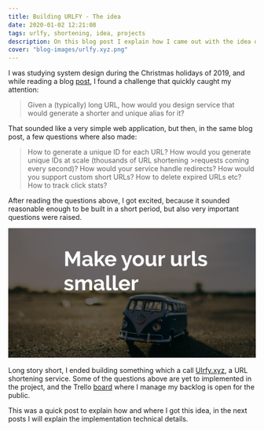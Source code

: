 ```yaml
---
title: Building URLFY - The idea
date: 2020-01-02 12:21:08
tags: urlfy, shortening, idea, projects
description: On this blog post I explain how I came out with the idea of building a shortening service
cover: "blog-images/urlfy.xyz.png"
---
```


I was studying system design during the Christmas holidays of 2019, and while reading a blog [post](https://hackernoon.com/top-10-system-design-interview-questions-for-software-engineers-8561290f0444), I found a challenge that quickly caught my attention: 

>Given a (typically) long URL, how would you design service that would generate a shorter and unique alias for it?

That sounded like a very simple web application, but then, in the same blog post, a few questions where also made:

>How to generate a unique ID for each URL?
>How would you generate unique IDs at scale (thousands of URL shortening >requests coming every second)?
>How would your service handle redirects?
>How would you support custom short URLs?
>How to delete expired URLs etc?
>How to track click stats?

After reading the questions above, I got excited, because it sounded reasonable enough to be built in a short period, but also very important questions were raised.

![Urlfy](/blog/blog-images/urlfy.xyz.png)

Long story short, I ended building something which a call [Ulrfy.xyz](https://app.urlfy.xyz), a URL shortening service. Some of the questions above are yet to implemented in the project, and the Trello [board](https://trello.com/b/YZDrArI2/urlfyxyz) where I manage my backlog is open for the public.

This was a quick post to explain how and where I got this idea, in the next posts I will explain the implementation technical details.